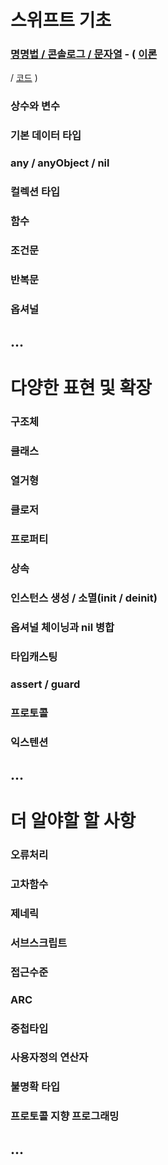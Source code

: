 # 스위프트 기초
### [명명법 / 콘솔로그 / 문자열](https://github.com/mzkosia/swift-basic/tree/main/%EC%8A%A4%EC%9C%84%ED%94%84%ED%8A%B8%20%EA%B8%B0%EC%B4%88/%EB%AA%85%EB%AA%85%EB%B2%95%20%EC%BD%98%EC%86%94%EB%A1%9C%EA%B7%B8%20%EB%AC%B8%EC%9E%90%EC%97%B4%EB%B3%B4%EA%B0%84%EB%B2%95) - ( [이론](https://github.com/mzkosia/swift-basic/blob/main/%EC%8A%A4%EC%9C%84%ED%94%84%ED%8A%B8%20%EA%B8%B0%EC%B4%88/%EB%AA%85%EB%AA%85%EB%B2%95%20%EC%BD%98%EC%86%94%EB%A1%9C%EA%B7%B8%20%EB%AC%B8%EC%9E%90%EC%97%B4%EB%B3%B4%EA%B0%84%EB%B2%95/%EC%9D%B4%EB%A1%A0.md)
 / [코드](https://github.com/mzkosia/swift-basic/blob/main/%EC%8A%A4%EC%9C%84%ED%94%84%ED%8A%B8%20%EA%B8%B0%EC%B4%88/%EB%AA%85%EB%AA%85%EB%B2%95%20%EC%BD%98%EC%86%94%EB%A1%9C%EA%B7%B8%20%EB%AC%B8%EC%9E%90%EC%97%B4%EB%B3%B4%EA%B0%84%EB%B2%95/%EC%BD%94%EB%93%9C.md) )
### 상수와 변수
### 기본 데이터 타입
### any / anyObject / nil
### 컬렉션 타입
### 함수
### 조건문
### 반복문
### 옵셔널
## ...

# 다양한 표현 및 확장
### 구조체
### 클래스
### 열거형
### 클로저
### 프로퍼티
### 상속
### 인스턴스 생성 / 소멸(init / deinit)
### 옵셔널 체이닝과 nil 병합
### 타입캐스팅
### assert / guard
### 프로토콜
### 익스텐션
## ...

# 더 알야할 할 사항
### 오류처리
### 고차함수
### 제네릭
### 서브스크립트
### 접근수준
### ARC
### 중첩타입
### 사용자정의 연산자
### 불명확 타입
### 프로토콜 지향 프로그래밍
## ...
